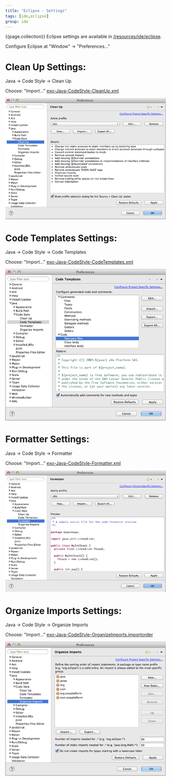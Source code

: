 ```yaml
---
title: "Eclipse - Settings"
tags: [ide,eclipse]
group: ide
---
```

{{page.collection}}
Eclipse settings are available in [/resources/ide/eclipse]({{site.github.repository_url}}/tree/master/resources/ide/eclipse/).

Configure Eclipse at "Window" -> "Preferences..."

# Clean Up Settings:

Java -> Code Style -> Clean Up

Choose: "Import..." [exo-Java-CodeStyle-CleanUp.xml](/resources/ide/eclipse/exo-Java-CodeStyle-CleanUp.xml)

![Eclipse Clean Up Settings](/resources/ide/graphics/eclipse-Java-CodeStyle-CleanUp.png)

# Code Templates Settings:

Java -> Code Style -> Code Templates

Choose: "Import..." [exo-Java-CodeStyle-CodeTemplates.xml](/resources/ide/eclipse/exo-Java-CodeStyle-CodeTemplates.xml)

![Eclipse Code Style Settings](/resources/ide/graphics/eclipse-Java-CodeStyle-CodeTemplates.png)

# Formatter Settings:

Java -> Code Style -> Formatter

Choose: "Import..." [exo-Java-CodeStyle-Formatter.xml](/resources/ide/eclipse/exo-Java-CodeStyle-Formatter.xml)

![Eclipse Formatter Cleanup](/resources/ide/graphics/eclipse-Java-CodeStyle-Formatter.png)

# Organize Imports Settings:

Java -> Code Style -> Organize Imports

Choose: "Import..." [exo-Java-CodeStyle-OrganizeImports.importorder](/resources/ide/eclipse/exo-Java-CodeStyle-OrganizeImports.importorder)

![Eclipse Organize Imports Settings](/resources/ide/graphics/eclipse-Java-CodeStyle-OrganizeImports.png)
